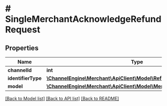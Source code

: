 # # SingleMerchantAcknowledgeRefundRequest

## Properties

Name | Type | Description | Notes
------------ | ------------- | ------------- | -------------
**channelId** | **int** |  | [optional]
**identifierType** | [**\ChannelEngine\Merchant\ApiClient\Model\RefundIdentifier**](RefundIdentifier.md) |  | [optional]
**model** | [**\ChannelEngine\Merchant\ApiClient\Model\MerchantAcknowledgeRefund**](MerchantAcknowledgeRefund.md) |  | [optional]

[[Back to Model list]](../../README.md#models) [[Back to API list]](../../README.md#endpoints) [[Back to README]](../../README.md)
